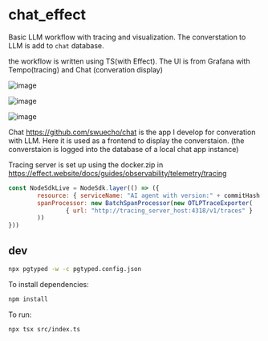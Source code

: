 # chat_effect

Basic LLM workflow with tracing and visualization. The converstation to LLM is add to `chat` database.

the workflow is written using TS(with Effect). The UI is from Grafana with Tempo(tracing) and Chat (converation display)


![image](https://github.com/swuecho/chat_effect/assets/666683/aee981a5-a289-4b51-ae82-be0d1d5dea64)

![image](https://github.com/swuecho/chat_effect/assets/666683/5c2a78d5-466d-4ace-bc2f-5241caaa6409)


![image](https://github.com/swuecho/chat_effect/assets/666683/91f9a4a5-0a02-4c12-9a8f-7b35d40837cb)

Chat https://github.com/swuecho/chat is the app I develop for converation with LLM. Here it is used as a frontend to display the converstaion. (the converstaion is logged into the database of a local chat app instance)

Tracing server is set up using the docker.zip in https://effect.website/docs/guides/observability/telemetry/tracing

```js
const NodeSdkLive = NodeSdk.layer(() => ({
        resource: { serviceName: "AI agent with version:" + commitHash },
        spanProcessor: new BatchSpanProcessor(new OTLPTraceExporter(
                { url: "http://tracing_server_host:4318/v1/traces" }
        ))
}))
```
## dev

```sh
npx pgtyped -w -c pgtyped.config.json
```

To install dependencies:

```bash
npm install
```

To run:

```bash
npx tsx src/index.ts 
```
